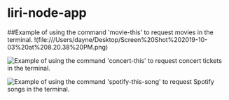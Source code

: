# liri-node-app

##Example of using the command 'movie-this' to request movies in the terminal.
!(file:///Users/dayne/Desktop/Screen%20Shot%202019-10-03%20at%208.20.38%20PM.png)

![Example of using the command 'concert-this' to request concert tickets in the terminal.](file:///Users/dayne/Desktop/Screen%20Shot%202019-10-03%20at%208.22.23%20PM.png)

![Example of using the command 'spotify-this-song' to request Spotify songs in the terminal.](file:///Users/dayne/Desktop/Screen%20Shot%202019-10-03%20at%208.23.16%20PM.png)